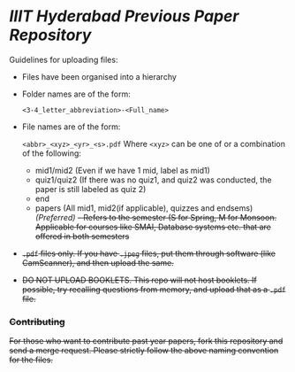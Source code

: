 # _IIIT Hyderabad Previous Paper Repository_

Guidelines for uploading files:

* Files have been organised into a hierarchy
* Folder names are of the form:

    ```<3-4_letter_abbreviation>-<Full_name>```
* File names are of the form:

    ```<abbr>_<xyz>_<yr>_<s>.pdf```
    Where `<xyz>` can be one of or a combination of the following:

    * mid1/mid2 (Even if we have 1 mid, label as mid1)
    * quiz1/quiz2 (If there was no quiz1, and quiz2 was conducted, the paper is still labeled as quiz 2)
    * end
    * papers (All mid1, mid2(if applicable), quizzes and endsems) _(Preferred)_
    <s> - Refers to the semester (S for Spring, M for Monsoon. Applicable for courses like SMAI, Database systems etc. that are offered in both semesters
* `.pdf` files only. If you have `.jpeg` files, put them through software (like CamScanner), and then upload the same.

* DO NOT UPLOAD BOOKLETS. This repo will not host booklets. If possible, try recalling questions from memory, and upload that as a `.pdf` file.

### Contributing

For those who want to contribute past year papers, fork this repository and send a merge request. Please strictly follow the above naming convention for the files.
